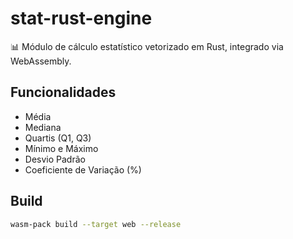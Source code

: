 # stat-rust-engine

📊 Módulo de cálculo estatístico vetorizado em Rust, integrado via WebAssembly.

## Funcionalidades

- Média
- Mediana
- Quartis (Q1, Q3)
- Mínimo e Máximo
- Desvio Padrão
- Coeficiente de Variação (%)

## Build

```bash
wasm-pack build --target web --release
